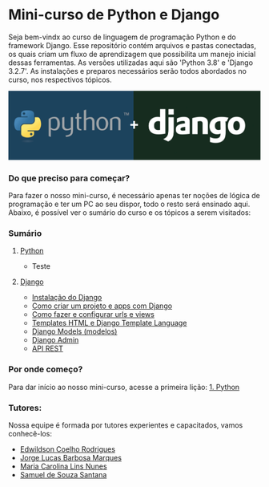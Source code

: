# Mini-curso de Python e Django
Seja bem-vindx ao curso de linguagem de programação Python e do framework Django. Esse repositório contém arquivos e pastas conectadas, os quais criam um fluxo de aprendizagem que possibilita um manejo inicial dessas ferramentas. As versões utilizadas aqui são 'Python 3.8' e 'Django 3.2.7'. As instalações e preparos necessários serão todos abordados no curso, nos respectivos tópicos.

<p align="center">
  <img src="https://github.com/nunescarol/es3/blob/main/imagens/python-django2.png?raw=true" alt="Python+Django"/>
</p>

### Do que preciso para começar?
Para fazer o nosso mini-curso, é necessário apenas ter noções de lógica de programação e ter um PC ao seu dispor, todo o resto será ensinado aqui.
Abaixo, é possível ver o sumário do curso e os tópicos a serem visitados:

### Sumário
1. [Python](https://github.com/nunescarol/es3/tree/main/1.%20python)
   - Teste

2. [Django](https://github.com/nunescarol/es3/tree/main/2.%20django)
   - [Instalação do Django](https://github.com/nunescarol/es3/tree/main/2.%20django/0.%20Instala%C3%A7%C3%A3o%20do%20Django)
   - [Como criar um projeto e apps com Django](https://github.com/nunescarol/es3/tree/main/2.%20django/1.%20Como%20criar%20um%20projeto%20e%20apps%20com%20Django)
   - [Como fazer e configurar urls e views](https://github.com/nunescarol/es3/tree/main/2.%20django/2.%20Como%20fazer%20e%20configurar%20urls%20e%20views)
   - [Templates HTML e Django Template Language](https://github.com/nunescarol/es3/tree/main/2.%20django/3.%20Templates%20HTML%20e%20Django%20Template%20Language)
   - [Django Models (modelos)](https://github.com/nunescarol/es3/tree/main/2.%20django/4.%20Django%20Models%20(modelos))
   - [Django Admin](https://github.com/nunescarol/es3/tree/main/2.%20django/5.%20Django%20Admin)
   - [API REST](https://github.com/nunescarol/es3/tree/main/2.%20django/6.%20API%20REST)

### Por onde começo?
Para dar início ao nosso mini-curso, acesse a primeira lição: [1. Python](https://github.com/nunescarol/es3/tree/main/1.%20python)

### Tutores:
Nossa equipe é formada por tutores experientes e capacitados, vamos conhecê-los:
- [Edwildson Coelho Rodrigues](https://github.com/edwildson)
- [Jorge Lucas Barbosa Marques](https://github.com/jorgelbm)
- [Maria Carolina Lins Nunes](https://github.com/nunescarol)
- [Samuel de Souza Santana](https://github.com/samuelsankys)
